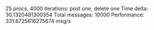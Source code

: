 25 procs, 4000 iterations: post one, delete one
Time delta:  30.1320481300354
Total messages:  10000
Performance:  331.8725616275674  msg/s

